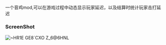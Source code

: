 ##
一个音鸡mod,可以在游戏过程中动态显示玩家延迟，以及结算时统计玩家击打延迟

### ScreenShot
![~HR1E GE8`CXO Z_6@6HNL](https://github.com/user-attachments/assets/1227d2d8-2768-4214-a876-5b4f2ac20bf2)
